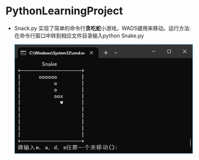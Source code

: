 # PythonLearningProject

- Snack.py
  实现了简单的命令行**贪吃蛇**小游戏，WADS键用来移动。运行方法:在命令行窗口中转到相应文件目录输入python Snake.py
  
  [![Snack game screen in cmd windows](https://raw.githubusercontent.com/touchsky-real/PythonLearningProject/main/img/Snack.png "Snack game screen")](https://raw.githubusercontent.com/touchsky-real/PythonLearningProject/main/img/Snack.png)

​	
